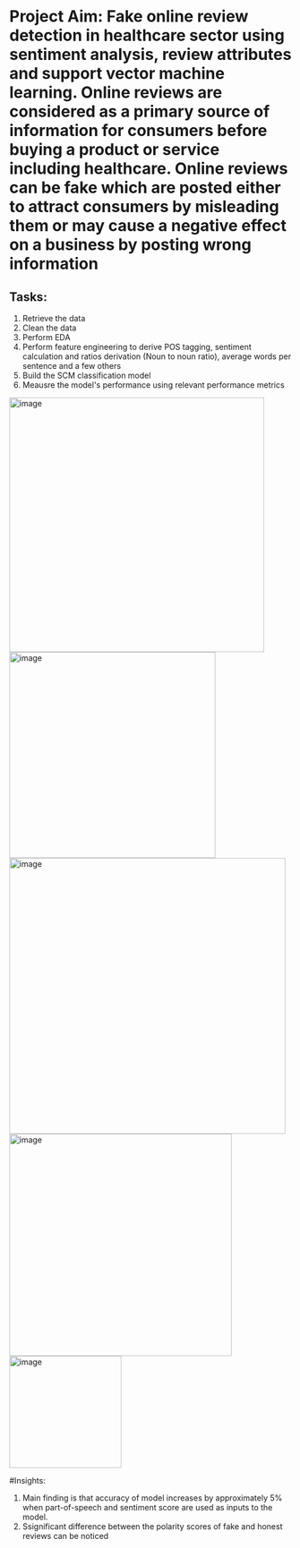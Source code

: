 # Project Aim: Fake online review detection in healthcare sector using sentiment analysis, review attributes and support vector machine learning. Online reviews are considered as a primary source of information for consumers before buying a product or service including healthcare. Online reviews can be fake which are posted either to attract consumers by misleading them or may cause a negative effect on a business by posting wrong information

## Tasks:
1. Retrieve the data
2. Clean the data
3. Perform EDA
4. Perform feature engineering to derive POS tagging, sentiment calculation and ratios derivation (Noun to noun ratio), average words per sentence and a few others
5. Build the SCM classification model
6. Meausre the model's performance using relevant performance metrics

<img width="455" alt="image" src="https://github.com/user-attachments/assets/d0aca320-47e5-4102-b605-f78a9e2b3dbd"> <img width="368" alt="image" src="https://github.com/user-attachments/assets/4e3aae05-bae8-4f00-9862-09677721d28d"> <img width="493" alt="image" src="https://github.com/user-attachments/assets/7bae46c5-b1af-4b97-86cb-b435f01ae136"> <img width="397" alt="image" src="https://github.com/user-attachments/assets/1f819fd7-9611-4e59-9eea-e7be070d367f"> <img width="200" alt="image" src="https://github.com/user-attachments/assets/33bde033-a18f-40e6-b429-a174a32bbeb0">






#Insights:
1. Main finding is that accuracy of model increases by approximately 5% when part-of-speech and sentiment score are used as inputs to the model.
2. Ssignificant difference between the polarity scores of fake and honest reviews can be noticed
